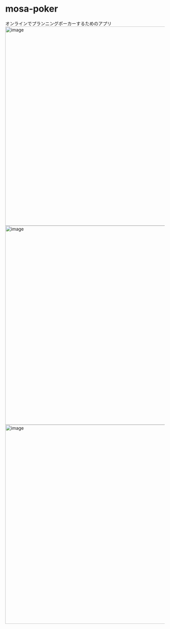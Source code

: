 # mosa-poker

オンラインでプランニングポーカーするためのアプリ
<img width="628" alt="image" src="https://github.com/user-attachments/assets/b1d87459-27f0-4bb3-91d7-771ba44447a0">
<img width="628" alt="image" src="https://github.com/user-attachments/assets/079b49f4-3f2e-4e77-b733-628228a51b6e">
<img width="628" alt="image" src="https://github.com/user-attachments/assets/47070ae2-5f70-48c9-88d9-89daed3008f5">
